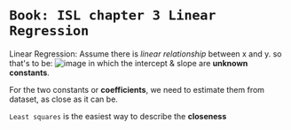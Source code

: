 # `Book: ISL chapter 3 Linear Regression`

Linear Regression: Assume there is _linear relationship_ between x and y. so that's to be:
![image](https://user-images.githubusercontent.com/14041622/47202813-f69d2a00-d3b0-11e8-801c-666a1f7563de.png)
in which the intercept & slope are **unknown constants**.

For the two constants or **coefficients**, we need to estimate them from dataset, as close as it can be.

`Least squares` is the easiest way to describe the **closeness**

